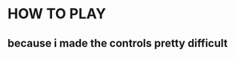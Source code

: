 # HOW TO PLAY
because i made the controls pretty difficult
---------------------------------------------------------------------------------------------------------
